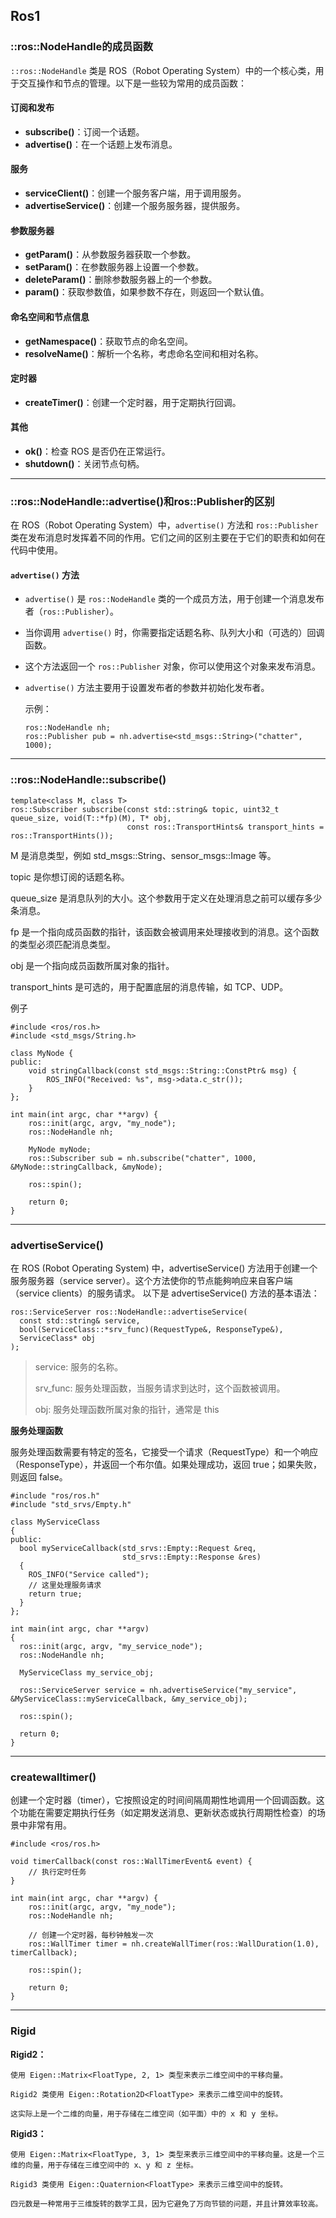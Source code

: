 ## Ros1
### ::ros::NodeHandle的成员函数

`::ros::NodeHandle` 类是 ROS（Robot Operating System）中的一个核心类，用于交互操作和节点的管理。以下是一些较为常用的成员函数：

#### 订阅和发布
- **subscribe()**：订阅一个话题。
- **advertise()**：在一个话题上发布消息。

#### 服务
- **serviceClient()**：创建一个服务客户端，用于调用服务。
- **advertiseService()**：创建一个服务服务器，提供服务。

#### 参数服务器
- **getParam()**：从参数服务器获取一个参数。
- **setParam()**：在参数服务器上设置一个参数。
- **deleteParam()**：删除参数服务器上的一个参数。
- **param()**：获取参数值，如果参数不存在，则返回一个默认值。

#### 命名空间和节点信息
- **getNamespace()**：获取节点的命名空间。
- **resolveName()**：解析一个名称，考虑命名空间和相对名称。

#### 定时器
- **createTimer()**：创建一个定时器，用于定期执行回调。

#### 其他
- **ok()**：检查 ROS 是否仍在正常运行。
- **shutdown()**：关闭节点句柄。

---

### ::ros::NodeHandle::advertise()和ros::Publisher的区别

在 ROS（Robot Operating System）中，`advertise()` 方法和 `ros::Publisher` 类在发布消息时发挥着不同的作用。它们之间的区别主要在于它们的职责和如何在代码中使用。

#### `advertise()` 方法
- `advertise()` 是 `ros::NodeHandle` 类的一个成员方法，用于创建一个消息发布者（`ros::Publisher`）。
- 当你调用 `advertise()` 时，你需要指定话题名称、队列大小和（可选的）回调函数。
- 这个方法返回一个 `ros::Publisher` 对象，你可以使用这个对象来发布消息。
- `advertise()` 方法主要用于设置发布者的参数并初始化发布者。

  示例：
  
  ```
  ros::NodeHandle nh;
  ros::Publisher pub = nh.advertise<std_msgs::String>("chatter", 1000);
  ```

---

### ::ros::NodeHandle::subscribe()

```
template<class M, class T>
ros::Subscriber subscribe(const std::string& topic, uint32_t queue_size, void(T::*fp)(M), T* obj, 
                          const ros::TransportHints& transport_hints = ros::TransportHints());
```

M 是消息类型，例如 std_msgs::String、sensor_msgs::Image 等。

topic 是你想订阅的话题名称。

queue_size 是消息队列的大小。这个参数用于定义在处理消息之前可以缓存多少条消息。

fp 是一个指向成员函数的指针，该函数会被调用来处理接收到的消息。这个函数的类型必须匹配消息类型。

obj 是一个指向成员函数所属对象的指针。

transport_hints 是可选的，用于配置底层的消息传输，如 TCP、UDP。


例子

```
#include <ros/ros.h>
#include <std_msgs/String.h>

class MyNode {
public:
    void stringCallback(const std_msgs::String::ConstPtr& msg) {
        ROS_INFO("Received: %s", msg->data.c_str());
    }
};

int main(int argc, char **argv) {
    ros::init(argc, argv, "my_node");
    ros::NodeHandle nh;

    MyNode myNode;
    ros::Subscriber sub = nh.subscribe("chatter", 1000, &MyNode::stringCallback, &myNode);

    ros::spin();

    return 0;
}
```
---

### advertiseService()
在 ROS (Robot Operating System) 中，advertiseService() 方法用于创建一个服务服务器（service server）。这个方法使你的节点能夠响应来自客户端（service clients）的服务请求。
以下是 advertiseService() 方法的基本语法：

```
ros::ServiceServer ros::NodeHandle::advertiseService(
  const std::string& service, 
  bool(ServiceClass::*srv_func)(RequestType&, ResponseType&),
  ServiceClass* obj
);
```

> service: 服务的名称。
> 
> srv_func: 服务处理函数，当服务请求到达时，这个函数被调用。
> 
> obj: 服务处理函数所属对象的指针，通常是 this

**服务处理函数**

服务处理函数需要有特定的签名，它接受一个请求（RequestType）和一个响应（ResponseType），并返回一个布尔值。如果处理成功，返回 true；如果失败，则返回 false。

```
#include "ros/ros.h"
#include "std_srvs/Empty.h"

class MyServiceClass
{
public:
  bool myServiceCallback(std_srvs::Empty::Request &req,
                         std_srvs::Empty::Response &res)
  {
    ROS_INFO("Service called");
    // 这里处理服务请求
    return true;
  }
};

int main(int argc, char **argv)
{
  ros::init(argc, argv, "my_service_node");
  ros::NodeHandle nh;

  MyServiceClass my_service_obj;

  ros::ServiceServer service = nh.advertiseService("my_service", &MyServiceClass::myServiceCallback, &my_service_obj);

  ros::spin();

  return 0;
}

```
---

### createwalltimer()
创建一个定时器（timer），它按照设定的时间间隔周期性地调用一个回调函数。这个功能在需要定期执行任务（如定期发送消息、更新状态或执行周期性检查）的场景中非常有用。
```
#include <ros/ros.h>

void timerCallback(const ros::WallTimerEvent& event) {
    // 执行定时任务
}

int main(int argc, char **argv) {
    ros::init(argc, argv, "my_node");
    ros::NodeHandle nh;

    // 创建一个定时器，每秒钟触发一次
    ros::WallTimer timer = nh.createWallTimer(ros::WallDuration(1.0), timerCallback);

    ros::spin();

    return 0;
}
```

---
### Rigid

**Rigid2：**

    使用 Eigen::Matrix<FloatType, 2, 1> 类型来表示二维空间中的平移向量。

    Rigid2 类使用 Eigen::Rotation2D<FloatType> 来表示二维空间中的旋转。
    
    这实际上是一个二维的向量，用于存储在二维空间（如平面）中的 x 和 y 坐标。
    
**Rigid3：**

    使用 Eigen::Matrix<FloatType, 3, 1> 类型来表示三维空间中的平移向量。这是一个三维的向量，用于存储在三维空间中的 x、y 和 z 坐标。
    
    Rigid3 类使用 Eigen::Quaternion<FloatType> 来表示三维空间中的旋转。
    
    四元数是一种常用于三维旋转的数学工具，因为它避免了万向节锁的问题，并且计算效率较高。
